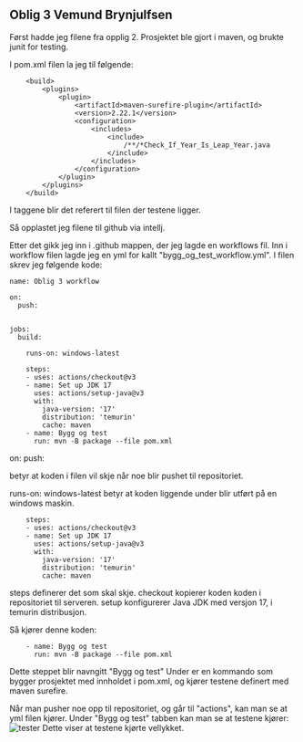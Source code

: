 ## Oblig 3 Vemund Brynjulfsen ##


Først hadde jeg filene fra opplig 2.
Prosjektet ble gjort i maven, og brukte junit for testing.

I pom.xml filen la jeg til følgende:
```
    <build>
        <plugins>
            <plugin>
                <artifactId>maven-surefire-plugin</artifactId>
                <version>2.22.1</version>
                <configuration>
                    <includes>
                        <include>
                            /**/*Check_If_Year_Is_Leap_Year.java
                        </include>
                    </includes>
                </configuration>
            </plugin>
        </plugins>
    </build>
```

I taggene blir det referert til filen der testene ligger.

Så opplastet jeg filene til github via intellj.

Etter det gikk jeg inn i .github mappen, der jeg lagde en workflows fil.
Inn i workflow filen lagde jeg en yml for kallt "bygg_og_test_workflow.yml".
I filen skrev jeg følgende kode:
```
name: Oblig 3 workflow

on:
  push:


jobs:
  build:

    runs-on: windows-latest

    steps:
    - uses: actions/checkout@v3
    - name: Set up JDK 17
      uses: actions/setup-java@v3
      with:
        java-version: '17'
        distribution: 'temurin'
        cache: maven
    - name: Bygg og test
      run: mvn -B package --file pom.xml
```

on:
  push:
  
betyr at koden i filen vil skje når noe blir pushet til repositoriet.


runs-on: windows-latest
betyr at koden liggende under blir utført på en windows maskin.

```
    steps:
    - uses: actions/checkout@v3
    - name: Set up JDK 17
      uses: actions/setup-java@v3
      with:
        java-version: '17'
        distribution: 'temurin'
        cache: maven
```

steps definerer det som skal skje.
checkout kopierer koden koden i repositoriet til serveren.
setup konfigurerer Java JDK med versjon 17, i temurin distribusjon.

Så kjører denne koden:
```
    - name: Bygg og test
      run: mvn -B package --file pom.xml
```
Dette steppet blir navngitt "Bygg og test"
Under er en kommando som bygger prosjektet med innholdet i pom.xml,
og kjører testene definert med maven surefire.


Når man pusher noe opp til repositoriet, og går til "actions",
kan man se at yml filen kjører.
Under "Bygg og test" tabben kan man se at testene kjører:
![tester](https://user-images.githubusercontent.com/112019109/197818163-5360125a-e5c7-4aed-94c8-6cd6b17b8c8b.png)
Dette viser at testene kjørte vellykket.






